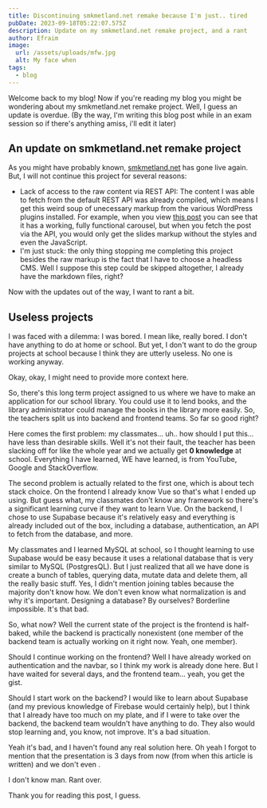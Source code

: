 ```yaml
---
title: Discontinuing smkmetland.net remake because I'm just.. tired
pubDate: 2023-09-18T05:22:07.575Z
description: Update on my smkmetland.net remake project, and a rant
author: Efraim
image:
  url: /assets/uploads/mfw.jpg
  alt: My face when
tags:
  - blog
---
```

Welcome back to my blog! Now if you're reading my blog you might be wondering about my smkmetland.net remake project. Well, I guess an update is overdue. (By the way, I'm writing this blog post while in an exam session so if there's anything amiss, i'll edit it later)

## An update on smkmetland.net remake project

As you might have probably known, [smkmetland.net](smkmetland.net) has gone live again. But, I will not continue this project for several reasons:

* Lack of access to the raw content via REST API: The content I was able to fetch from the default REST API was already compiled, which means I get this weird soup of unecessary markup from the various WordPress plugins installed. For example, when you view [this post](https://smkmetland.net/ppdb/index.php/2022/12/15/sharing-praktik-baik/) you can see that it has a working, fully functional carousel, but when you fetch the post via the API, you would only get the slides markup without the styles and even the JavaScript.
* I'm just stuck: the only thing stopping me completing this project besides the raw markup is the fact that I have to choose a headless CMS. Well I suppose this step could be skipped altogether, I already have the markdown files, right?

Now with the updates out of the way, I want to rant a bit.

## Useless projects

I was faced with a dilemma: I was bored. I mean like, really bored. I don't have anything to do at home or school. But yet,  I don't want to do the group projects at school because I think they are utterly useless. No one is working anyway.

Okay, okay, I might need to provide more context here.

So, there's this long term project assigned to us where we have to make an application for our school library. You could use it to lend books, and the library administrator could manage the books in the library more easily. So, the teachers split us into backend and frontend teams. So far so good right?

Here comes the first problem: my classmates... uh.. how should I put this... have less than desirable skills.  Well it's not their fault, the teacher has been slacking off for like the whole year and we actually get **0 knowledge** at school. Everything I have learned, WE have learned, is from YouTube, Google and StackOverflow.

The second problem is actually related to the first one, which is about tech stack choice. On the frontend I already know Vue so that's what I ended up using. But guess what, my classmates don't know any framework so there's a significant learning curve if they want to learn Vue. On the backend, I chose to use Supabase because it's relatively easy and everything is already included out of the box, including a database, authentication, an API to fetch from the database, and more.

My classmates and I learned MySQL at school, so I thought learning to use Supabase would be easy because it uses a relational database that is very similar to MySQL (PostgresQL). But I just realized that all we have done is create a bunch of tables, querying data, mutate data and delete them, all the really basic stuff. Yes, I didn't mention joining tables because the majority don't know how. We don't even know what normalization is and why it's important. Designing a database? By ourselves? Borderline impossible. It's that bad.

So, what now? Well the current state of the project is the frontend is half-baked, while the backend is practically nonexistent (one member of the backend team is actually working on it right now. Yeah, one member).

Should I continue working on the frontend? Well I have already worked on authentication and the navbar, so I think my work is already done here. But I have waited for several days, and the frontend team... yeah, you get the gist.

Should I start work on the backend? I would like to learn about Supabase (and my previous knowledge of Firebase would certainly help), but I think that I already have too much on my plate, and if I were to take over the backend, the backend team wouldn't have anything to do. They also would stop learning and, you know, not improve. It's a bad situation.

Yeah it's bad, and I haven't found any real solution here. Oh yeah I forgot to mention that the presentation is 3 days from now (from when this article is written) and we don't even .

I don't know man. Rant over.

Thank you for reading this post, I guess.
